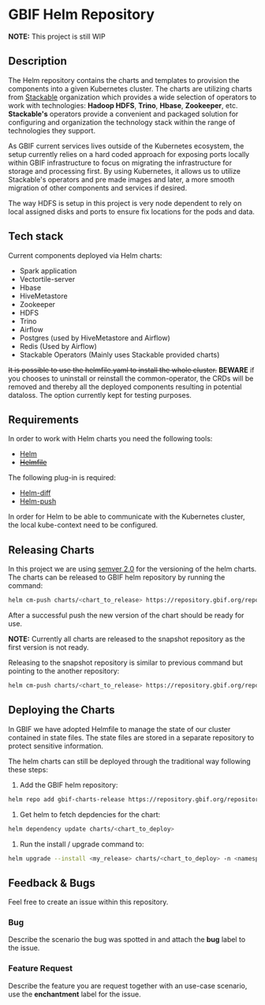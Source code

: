 # GBIF Helm Repository
**NOTE:** This project is still WIP

## Description
The Helm repository contains the charts and templates to provision the components into a given Kubernetes cluster. The charts are utilizing charts from [Stackable](https://stackable.tech/) organization which provides a wide selection of operators to work with technologies: **Hadoop HDFS**, **Trino**, **Hbase**, **Zookeeper**, etc. **Stackable's** operators provide a convenient and packaged solution for configuring  and organization the technology stack within the range of technologies they support.

 As GBIF current services lives outside of the Kubernetes ecosystem, the setup currently relies on a hard coded approach for exposing ports locally within GBIF infrastructure to focus on migrating the infrastructure for storage and processing first. By using Kubernetes, it allows us to utilize Stackable's operators and pre made images and later, a more smooth migration of other components and services if desired.

 The way HDFS is setup in this project is very node dependent to rely on local assigned disks and ports to ensure fix locations for the pods and data.
## Tech stack
Current components deployed via Helm charts:
- Spark application
- Vectortile-server
- Hbase
- HiveMetastore
- Zookeeper
- HDFS
- Trino
- Airflow
- Postgres (used by HiveMetastore and Airflow)
- Redis (Used by Airflow)
- Stackable Operators (Mainly uses Stackable provided charts)

~~It is possible to use the helmfile.yaml to install the whole cluster.~~ **BEWARE** if you chooses to uninstall or reinstall the common-operator, the CRDs will be removed and thereby all the deployed components resulting in potential dataloss. The option currently kept for testing purposes.
## Requirements
In order to work with Helm charts you need the following tools: 
- [Helm](https://helm.sh/)
- ~~[Helmfile](https://github.com/helmfile/helmfile)~~

The following plug-in is required:
- [Helm-diff](https://github.com/databus23/helm-diff)
- [Helm-push](https://github.com/chartmuseum/helm-push)

In order for Helm to be able to communicate with the Kubernetes cluster, the local kube-context need to be configured.
## Releasing Charts
In this project we are using [semver 2.0](https://semver.org/) for the versioning of the helm charts. The charts can be released to GBIF helm repository by running the command:
``` bash
helm cm-push charts/<chart_to_release> https://repository.gbif.org/repository/gbif-helm-release/ --context-path=/repository/gbif-helm-release --username=<your_nexus_username> --password=<your_nexus_password>
```
After a successful push the new version of the chart should be ready for use.

**NOTE:** Currently all charts are released to the snapshot repository as the first version is not ready.

Releasing to the snapshot repository is similar to previous command but pointing to the another repository:

``` bash
helm cm-push charts/<chart_to_release> https://repository.gbif.org/repository/gbif-helm-snapshot/ --context-path=/repository/gbif-helm-snapshot --username=<your_nexus_username> --password=<your_nexus_password>
```
## Deploying the Charts
In GBIF we have adopted Helmfile to manage the state of our cluster contained in state files. The state files are stored in a separate repository to protect sensitive information.

The helm charts can still be deployed through the traditional way following these steps:

1. Add the GBIF helm repository:
``` bash
helm repo add gbif-charts-release https://repository.gbif.org/repository/gbif-helm-release/
```
1. Get helm to fetch depdencies for the chart:
``` bash
helm dependency update charts/<chart_to_deploy>
```
1. Run the install / upgrade command to:
``` bash
helm upgrade --install <my_release> charts/<chart_to_deploy> -n <namespace_to_deploy_to> --set <key_1>=<value_1> --set <key_2>=<value_2>
```

## Feedback & Bugs
Feel free to create an issue within this repository.
### Bug
Describe the scenario the bug was spotted in and attach the **bug** label to the issue.

### Feature Request
Describe the feature you are request together with an use-case scenario, use the **enchantment** label for the issue.